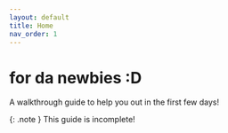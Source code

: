 ```yaml
---
layout: default
title: Home
nav_order: 1
---
```


# for da newbies :D
A walkthrough guide to help you out in the first few days!

{: .note }
This guide is incomplete!
<a id="theme-toggle" onclick="modeSwitcher()"></a>

<script>
    console.log("local");

	if (theme === "dark") {
		document.getElementById("theme-toggle").innerHTML = "Light Mode";
		jtd.setTheme("custom");
		console.log("end change to dark");
	} else if (theme === "light") {
		document.getElementById("theme-toggle").innerHTML = "Dark Mode";
		jtd.setTheme("light");
		console.log("end change to light");
	} else {
		document.documentElement.setAttribute('data-theme', 'dark');
		window.localStorage.setItem('theme', 'Dark');
		document.getElementById("theme-toggle").innerHTML = "Light Mode";
		jtd.setTheme("custom");
		console.log("end change to dark2");
	}

	function modeSwitcher() {
		let currentMode = document.documentElement.getAttribute('data-theme');
		if (currentMode === "dark") {
			document.documentElement.setAttribute('data-theme', 'light');
			window.localStorage.setItem('theme', 'light');
			document.getElementById("theme-toggle").innerHTML = "Dark Mode";
			jtd.setTheme("light");
			console.log("mode change to light3");
		} else {
			document.documentElement.setAttribute('data-theme', 'dark');
			window.localStorage.setItem('theme', 'dark');
			document.getElementById("theme-toggle").innerHTML = "Light Mode";
			jtd.setTheme("custom");
			console.log("mode change to dark3");
		}
	}
</script>
